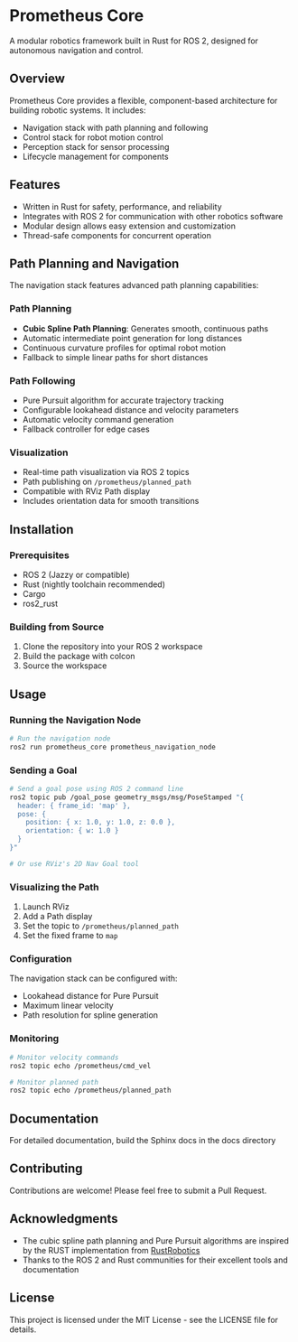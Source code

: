 # Prometheus Core

A modular robotics framework built in Rust for ROS 2, designed for autonomous navigation and control.

## Overview

Prometheus Core provides a flexible, component-based architecture for building robotic systems. It includes:

- Navigation stack with path planning and following
- Control stack for robot motion control
- Perception stack for sensor processing
- Lifecycle management for components

## Features

- Written in Rust for safety, performance, and reliability
- Integrates with ROS 2 for communication with other robotics software
- Modular design allows easy extension and customization
- Thread-safe components for concurrent operation

## Path Planning and Navigation

The navigation stack features advanced path planning capabilities:

### Path Planning
- **Cubic Spline Path Planning**: Generates smooth, continuous paths
- Automatic intermediate point generation for long distances
- Continuous curvature profiles for optimal robot motion
- Fallback to simple linear paths for short distances

### Path Following
- Pure Pursuit algorithm for accurate trajectory tracking
- Configurable lookahead distance and velocity parameters
- Automatic velocity command generation
- Fallback controller for edge cases

### Visualization
- Real-time path visualization via ROS 2 topics
- Path publishing on `/prometheus/planned_path`
- Compatible with RViz Path display
- Includes orientation data for smooth transitions

## Installation

### Prerequisites

- ROS 2 (Jazzy or compatible)
- Rust (nightly toolchain recommended)
- Cargo
- ros2_rust

### Building from Source

1. Clone the repository into your ROS 2 workspace
2. Build the package with colcon
3. Source the workspace

## Usage

### Running the Navigation Node

```bash
# Run the navigation node
ros2 run prometheus_core prometheus_navigation_node
```

### Sending a Goal

```bash
# Send a goal pose using ROS 2 command line
ros2 topic pub /goal_pose geometry_msgs/msg/PoseStamped "{ 
  header: { frame_id: 'map' }, 
  pose: { 
    position: { x: 1.0, y: 1.0, z: 0.0 }, 
    orientation: { w: 1.0 }
  }
}"

# Or use RViz's 2D Nav Goal tool
```

### Visualizing the Path

1. Launch RViz
2. Add a Path display
3. Set the topic to `/prometheus/planned_path`
4. Set the fixed frame to `map`

### Configuration

The navigation stack can be configured with:
- Lookahead distance for Pure Pursuit
- Maximum linear velocity
- Path resolution for spline generation

### Monitoring

```bash
# Monitor velocity commands
ros2 topic echo /prometheus/cmd_vel

# Monitor planned path
ros2 topic echo /prometheus/planned_path
```

## Documentation

For detailed documentation, build the Sphinx docs in the docs directory

## Contributing

Contributions are welcome! Please feel free to submit a Pull Request.

## Acknowledgments

- The cubic spline path planning and Pure Pursuit algorithms are inspired by the RUST implementation from [RustRobotics](https://github.com/rsasaki0109/rust_robotics)
- Thanks to the ROS 2 and Rust communities for their excellent tools and documentation

## License

This project is licensed under the MIT License - see the LICENSE file for details.

